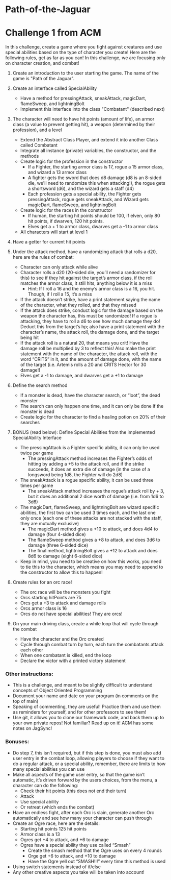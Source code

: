 # Path-of-the-Jaguar

Challenge 1 from ACM
=======================
In this challenge, create a game where you fight against creatures and use special abilities based on the type of character you create! Here are the following rules, get as far as you can! In this challenge, we are focusing only on character creation, and combat!

1. Create an introduction to the user starting the game. The name of the game is "Path of the Jaguar".

2. Create an interface called SpecialAbility
   - Have a method for pressingAttack, sneakAttack, magicDart, flameSweep, and lightningBolt
   - Implement this interface into the class "Combatant" (described next)

3. The character will need to have hit points (amount of life), an armor class (a value to prevent getting hit), a weapon (determined by their profession), and a level
   -	Extend the Abstract Class Player, and extend it into another Class called Combatant
   -	Integrate all instance (private) variables, the constructor, and the methods
   -	Create logic for the profession in the constructor
         - If a Fighter, the starting armor class is 17, rogue a 15 armor class, and wizard a 13 armor class
         -	A fighter gets the sword that does d8 damage (d8 is an 8-sided die, we'll need to randomize this when attacking!), the rogue gets a shortsword (d6), and the wizard gets a staff (d4)
         -	Each profession gets a special ability, the Fighter gets pressingAttack, rogue gets sneakAttack, and Wizard gets magicDart, flameSweep, and lightningBolt
   -	Create logic for the races in the constructor
         -	If human, the starting hit points should be 100, if elven, only 80 hit points, if dwarven, 120 hit points.
         -	Elves get a + 1 to armor class, dwarves get a -1 to armor class
   -	All characters will start at level 1

4.	 Have a getter for current hit points

5. Under the attack method, have a randomizing attack that rolls a d20, here are the rules of combat:
   -	Character can only attack while alive
   -	Character rolls a d20 (20-sided die, you’ll need a randomizer for this) to see if they hit against the target’s armor class, if the roll matches the armor class, it still hits, anything below it is a miss
         -	Hint: If I roll a 16 and the enemy’s armor class is a 16, you hit. Though, if I roll a 15, it’s a miss
   -	If the attack doesn’t strike, have a print statement saying the name of the character, what they rolled, and that they missed
   -	If the attack does strike, conduct logic for the damage based on the weapon the character has, this must be randomized! If a rogue is attacking, they have to roll a d6 to see how much damage they do! Deduct this from the target’s hp; also have a print statement with the character’s name, the attack roll, the damage done, and the target being hit
   -	If the attack roll is a natural 20, that means you crit! Have the damage roll be multiplied by 3 to reflect this! Also make the print statement with the name of the character, the attack roll, with the word “CRITS” in it, and the amount of damage done, with the name of the target (i.e. Artemis rolls a 20 and CRITS Hector for 30 damage!)
   -	Elves get a -1 to damage, and dwarves get a +1 to damage

6. Define the search method
   -	If a monster is dead, have the character search, or “loot”, the dead monster
   -	The search can only happen one time, and it can only be done if the monster is dead
   -	Create logic for the character to find a healing potion on 20% of their searches

7. BONUS (read below): Define Special Abilities from the implemented SpecialAbility Interface
   -	The pressingAttack is a Fighter specific ability, it can only be used twice per game
         -	The pressingAttack method increases the Fighter’s odds of hitting by adding a +5 to the attack roll, and if the strike succeeds, it does an extra die of damage (in the case of a longsword being 1d8, the Fighter will do 2d8)
   -	The sneakAttack is a rogue specific ability, it can be used three times per game
         -	The sneakAttack method increases the rogue’s attack roll by + 3, but it does an additional 2 dice worth of damage (i.e. from 1d6 to 3d6)
   -	The magicDart, flameSweep, and lightningBolt are wizard specific abilities, the first two can be used 3 times each, and the last one only once (each one of these attacks are not stacked with the staff, they are mutually exclusive)
         -	The magicDart method gives a +10 to attack, and does 4d4 to damage (four 4-sided dice)
         -	The flameSweep method gives a +8 to attack, and does 3d6 to damage (three 6-sided dice)
         -	The final method, lightningBolt gives a +12 to attack and does 8d6 to damage (eight 6-sided dice)
   -	Keep in mind, you need to be creative on how this works, you need to tie this to the character, which means you may need to append to the constructor to allow this to happen!

8. Create rules for an orc race!
   -	The orc race will be the monsters you fight
   -	Orcs starting hitPoints are 75
   -	Orcs get a +3 to attack and damage rolls
   -	Orcs armor class is 16
   -	Orcs do not have special abilities! They are orcs!

9. On your main driving class, create a while loop that will cycle through the combat
   -	Have the character and the Orc created
   -	Cycle through combat turn by turn, each turn the combatants attack each other
   -	When one combatant is killed, end the loop
   -	Declare the victor with a printed victory statement

<h3>Other instructions:</h3>

   -	This is a challenge, and meant to be slightly difficult to understand concepts of Object Oriented Programming
   -	Document your name and date on your program (in comments on the top of main)
   -	Speaking of commenting, they are useful! Practice them and use them as reminders for yourself, and for other professors to see them!
   -	Use git, it allows you to clone our framework code, and back them up to your own private repos! Not familiar? Read up on it! ACM has some notes on JagSync!

<h3>Bonuses:</h3>

   -	Do step 7, this isn’t required, but if this step is done, you must also add user entry in the combat loop, allowing players to choose if they want to do a regular attack, or a special ability, remember, there are limits to how many special abilities you can use
   -	Make all aspects of the game user entry, so that the game isn’t automatic, it’s driven forward by the users choices, from the menu, a character can do the following:
         -	Check their hit points (this does not end their turn)
         -	Attack
         -	Use special ability
         -	Or retreat (which ends the combat)
   -	Have an endless fight, after each Orc is slain, generate another Orc automatically and see how many your character can push through
   -	Create an Ogre race, here are the details:
         -	Starting hit points 125 hit points
         -	Armor class is a 13
         -	Ogres get +4 to attack, and +6 to damage
         -	Ogres have a special ability they use called “Smash”
            - Create the smash method that the Ogre uses on every 4 rounds
            - Orge get +6 to attack, and +10 to damage
            - Have the Ogre yell out “SMASH!!!” every time this method is used
   -	Using switch statements instead of if/else
   -	Any other creative aspects you take will be taken into account!
